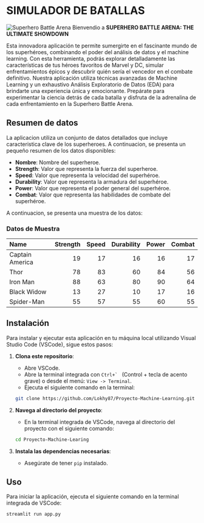# SIMULADOR DE BATALLAS 

![Superhero Battle Arena]('images/README.jpg')
Bienvendio a **SUPERHERO BATTLE ARENA: THE ULTIMATE SHOWDOWN**

Esta innovadora aplicación te permite sumergirte en el fascinante mundo de los superhéroes, combinando el poder del análisis de datos y el machine learning. Con esta herramienta, podrás explorar detalladamente las características de tus héroes favoritos de Marvel y DC, simular enfrentamientos épicos y descubrir quién sería el vencedor en el combate definitivo. 
Nuestra aplicación utiliza técnicas avanzadas de Machine Learning y un exhaustivo Análisis Exploratorio de Datos (EDA) para brindarte una experiencia única y emocionante. 
Prepárate para experimentar la ciencia detrás de cada batalla y disfruta de la adrenalina de cada enfrentamiento en la Superhero Battle Arena.

## Resumen de datos 

La aplicacion utiliza un conjunto de datos detallados que incluye caracteristica clave de los superheroes. A continuacion, se presenta un pequeño resumen de los datos disponibles:

- **Nombre**: Nombre del superheroe. 
- **Strength**: Valor que representa la fuerza del superheroe. 
- **Speed**: Valor que representa la velocidad del superhéroe.
- **Durability**: Valor que representa la armadura del superhéroe.
- **Power**: Valor que representa el poder general del superhéroe.
- **Combat**: Valor que representa las habilidades de combate del superhéroe.

A continuacion, se presenta una muestra de los datos:

### Datos de Muestra

| Name              |   Strength |   Speed |   Durability |   Power |   Combat |
|:------------------|-----------:|--------:|-------------:|--------:|---------:|
| Captain America   |         19 |      17 |           16 |      16 |       17 |
| Thor              |         78 |      83 |           60 |      84 |       56 |
| Iron Man          |         88 |      63 |           80 |      90 |       64 |
| Black Widow       |         13 |      27 |           10 |      17 |       16 |
| Spider-Man        |         55 |      57 |           55 |      60 |       55 |


## Instalación

Para instalar y ejecutar esta aplicación en tu máquina local utilizando Visual Studio Code (VSCode), sigue estos pasos:

1. **Clona este repositorio**:
    - Abre VSCode.
    - Abre la terminal integrada con ``Ctrl+` `` (Control + tecla de acento grave) o desde el menú: `View -> Terminal`.
    - Ejecuta el siguiente comando en la terminal:
    ```bash
    git clone https://github.com/Lokhy87/Proyecto-Machine-Learning.git
    ```

2. **Navega al directorio del proyecto**:
    - En la terminal integrada de VSCode, navega al directorio del proyecto con el siguiente comando:
    ```bash
    cd Proyecto-Machine-Learing
    ```

3. **Instala las dependencias necesarias**:
    - Asegúrate de tener `pip` instalado.

## Uso

Para iniciar la aplicación, ejecuta el siguiente comando en la terminal integrada de VSCode:
```bash
streamlit run app.py

